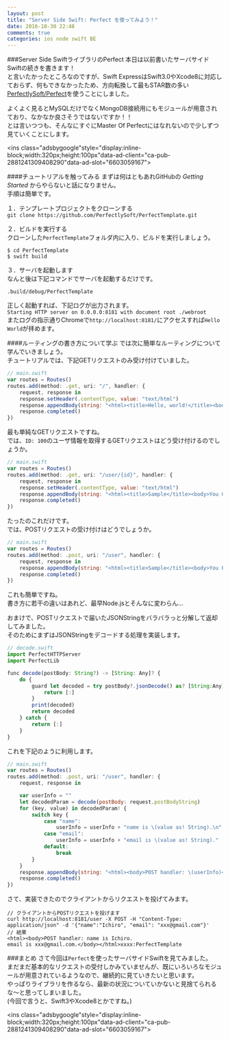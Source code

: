 ```yaml
---
layout: post
title: "Server Side Swift: Perfect を使ってみよう！"
date: 2016-10-30 22:48
comments: true
categories: ios node swift BE
---
```


###Server Side SwiftライブラリのPerfect
本日は以前書いたサーバサイドSwiftの続きを書きます！  
と言いたかったところなのですが、Swift ExpressはSwift3.0やXcode8に対応しておらず、何もできなかったため、方向転換して最もSTAR数の多い[PerfectlySoft/Perfect](https://github.com/PerfectlySoft/Perfect)を使うことにしました。  

よくよく見るとMySQLだけでなくMongoDB接続用にもモジュールが用意されており、なかなか良さそうではないですか！！  
とは言いつつも、そんなにすぐにMaster Of Perfectにはなれないので少しずつ見ていくことにします。  

<script async src="//pagead2.googlesyndication.com/pagead/js/adsbygoogle.js"></script>
<ins class="adsbygoogle"style="display:inline-block;width:320px;height:100px"data-ad-client="ca-pub-2881241309408290"data-ad-slot="6603059167"></ins>
<script>
(adsbygoogle = window.adsbygoogle || []).push({});
</script>
<!-- more -->

####チュートリアルを触ってみる
まずは何はともあれGitHubの *Getting Started* からやらないと話になりません。  
手順は簡単です。  

１．テンプレートプロジェクトをクローンする  
`git clone https://github.com/PerfectlySoft/PerfectTemplate.git`

２．ビルドを実行する  
クローンした`PerfectTemplate`フォルダ内に入り、ビルドを実行しましょう。  

```
$ cd PerfectTemplate
$ swift build
```

３．サーバを起動します  
なんと後は下記コマンドでサーバを起動するだけです。  

`.build/debug/PerfectTemplate`  

正しく起動すれば、下記ログが出力されます。  
`Starting HTTP server on 0.0.0.0:8181 with document root ./webroot`  
またログの指示通りChromeで`http://localhost:8181/`にアクセスすれば`Hello World`が拝めます。  

####ルーティングの書き方について学ぶ
では次に簡単なルーティングについて学んでいきましょう。  
チュートリアルでは、下記GETリクエストのみ受け付けていました。  

```javascript
// main.swift
var routes = Routes()
routes.add(method: .get, uri: "/", handler: {
	request, response in
	response.setHeader(.contentType, value: "text/html")
	response.appendBody(string: "<html><title>Hello, world!</title><body>Hello, world!</body></html>")
	response.completed()
})
```

最も単純なGETリクエストですね。  
では、`ID: 100`のユーザ情報を取得するGETリクエストはどう受け付けるのでしょうか。  

```javascript
// main.swift
var routes = Routes()
routes.add(method: .get, uri: "/user/{id}", handler: {
	request, response in
	response.setHeader(.contentType, value: "text/html")
	response.appendBody(string: "<html><title>Sample</title><body>You GET UserInfo with \(request.urlVariables)</body></html>")
	response.completed()
})
```

たったのこれだけです。  
では、POSTリクエストの受け付けはどうでしょうか。  

```javascript
// main.swift
var routes = Routes()
routes.add(method: .post, uri: "/user", handler: {
	request, response in
	response.appendBody(string: "<html><title>Sample</title><body>You POSTed user data to catch your POST request.</body></html>")
	response.completed()
})
```

これも簡単ですね。  
書き方に若干の違いはあれど、最早Node.jsとそんなに変わらん...  

おまけで、POSTリクエストで届いたJSONStringをバラバラっと分解して返却してみました。  
そのためにまずはJSONStringをデコードする処理を実装します。  

```javascript
// decode.swift
import PerfectHTTPServer
import PerfectLib

func decode(postBody: String?) -> [String: Any]? {
	do {
		guard let decoded = try postBody?.jsonDecode() as? [String:Any] else {
			return [:]
		}
		print(decoded)
		return decoded
	} catch {
		return [:]
	}
}
```

これを下記のように利用します。  

```javascript
// main.swift
var routes = Routes()
routes.add(method: .post, uri: "/user", handler: {
	request, response in

	var userInfo = ""
	let decodedParam = decode(postBody: request.postBodyString)
	for (key, value) in decodedParam! {
		switch key {
			case "name":
				userInfo = userInfo + "name is \(value as! String).\n"
			case "email":
				userInfo = userInfo + "email is \(value as! String)."
			default:
				break
		}
	}
	response.appendBody(string: "<html><body>POST handler: \(userInfo)</body></html>")
	response.completed()
})
```

さて、実装できたのでクライアントからリクエストを投げてみます。  

```
// クライアントからPOSTリクエストを投げます
curl http://localhost:8181/user -X POST -H "Content-Type: application/json" -d '{"name":"Ichiro", "email": "xxx@gmail.com"}'
// 結果
<html><body>POST handler: name is Ichiro.
email is xxx@gmail.com.</body></html>xxxx:PerfectTemplate
```

###まとめ
さて今回は`Perfect`を使ったサーバサイドSwiftを見てみました。  
まだまだ基本的なリクエストの受付しかみていませんが、既にいろいろなモジュールが用意されているようなので、継続的に見ていきたいと思います。  
やっぱりライブラリを作るなら、最新の状況についていかないと見捨てられるな〜と思ってしまいました。  
(今回で言うと、Swift3やXcode8とかですね。)  

<script async src="//pagead2.googlesyndication.com/pagead/js/adsbygoogle.js"></script>
<ins class="adsbygoogle"style="display:inline-block;width:320px;height:100px"data-ad-client="ca-pub-2881241309408290"data-ad-slot="6603059167"></ins>
<script>
(adsbygoogle = window.adsbygoogle || []).push({});
</script>
